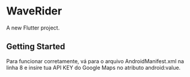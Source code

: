 # WaveRider

A new Flutter project.

## Getting Started

Para funcionar corretamente, vá para o arquivo AndroidManifest.xml na linha 8 e insire tua API KEY do Google Maps no atributo android:value.
